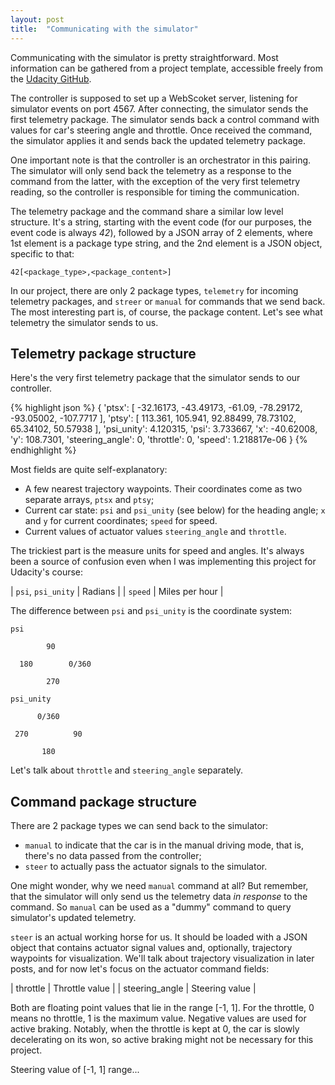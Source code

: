 ```yaml
---
layout: post
title:  "Communicating with the simulator"
---
```

Communicating with the simulator is pretty straightforward. Most information can be gathered from a project template, accessible freely from the [Udacity GitHub][udacity-github]. 

The controller is supposed to set up a WebScoket server, listening for simulator events on port 4567. After connecting, the simulator sends the first telemetry package. The simulator sends back a control command with values for car's steering angle and throttle. Once received the command, the simulator applies it and sends back the updated telemetry package. 

One important note is that the controller is an orchestrator in this pairing. The simulator will only send back the telemetry as a response to the command from the latter, with the exception of the very first telemetry reading, so the controller is responsible for timing the communication.

The telemetry package and the command share a similar low level structure. It's a string, starting with the event code (for our purposes, the event code is always *42*), followed by a JSON array of 2 elements, where 1st element is a package type string, and the 2nd element is a JSON object, specific to that: 

```
42[<package_type>,<package_content>]
```
In our project, there are only 2 package types, `telemetry` for incoming telemetry packages, and `streer` or `manual` for commands that we send back. The most interesting part is, of course, the package content. Let's see what telemetry the simulator sends to us.

## Telemetry package structure

Here's the very first telemetry package that the simulator sends to our controller. 

{% highlight json %}
{
    'ptsx': [
        -32.16173,
        -43.49173,
        -61.09,
        -78.29172,
        -93.05002,
        -107.7717
    ], 
    'ptsy': [
        113.361,
        105.941,
        92.88499,
        78.73102,
        65.34102,
        50.57938
    ], 
    'psi_unity': 4.120315, 
    'psi': 3.733667, 
    'x': -40.62008, 
    'y': 108.7301, 
    'steering_angle': 0, 
    'throttle': 0, 
    'speed': 1.218817e-06
}
{% endhighlight %}

Most fields are quite self-explanatory:
* A few nearest trajectory waypoints. Their coordinates come as two separate arrays, `ptsx` and `ptsy`;
* Current car state: `psi` and `psi_unity` (see below) for the heading angle; `x` and `y` for current coordinates; `speed` for speed.
* Current values of actuator values `steering_angle` and `throttle`.

The trickiest part is the measure units for speed and angles. It's always been a source of confusion even when I was implementing this project for Udacity's course:

| `psi`, `psi_unity` | Radians |
| `speed` | Miles per hour | 

The difference between `psi` and `psi_unity` is the coordinate system: 

`psi`
```
        90

  180        0/360

        270
```

`psi_unity`
```
      0/360
 
 270          90
 
       180
```

Let's talk about `throttle` and `steering_angle` separately.

## Command package structure 

There are 2 package types we can send back to the simulator: 
* `manual` to indicate that the car is in the manual driving mode, that is, there's no data passed from the controller;
* `steer` to actually pass the actuator signals to the simulator. 

One might wonder, why we need `manual` command at all? But remember, that the simulator will only send us the telemetry data *in response* to the command. So `manual` can be used as a "dummy" command to query simulator's updated telemetry. 

`steer` is an actual working horse for us. It should be loaded with a JSON object that contains actuator signal values and, optionally, trajectory waypoints for visualization. We'll talk about trajectory visualization in later posts, and for now let's focus on the actuator command fields: 

| throttle | Throttle value |
| steering_angle | Steering value | 

Both are floating point values that lie in the range [-1, 1]. For the throttle, 0 means no throttle, 1 is the maximum value. Negative values are used for active braking. Notably, when the throttle is kept at 0, the car is slowly decelerating on its won, so active braking might not be necessary for this project. 

Steering value of [-1, 1] range... 


[udacity-github]: https://github.com/udacity/CarND-MPC-Project


